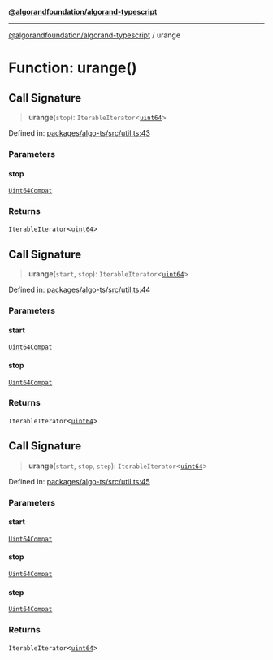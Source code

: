 [**@algorandfoundation/algorand-typescript**](../README.md)

***

[@algorandfoundation/algorand-typescript](../README.md) / urange

# Function: urange()

## Call Signature

> **urange**(`stop`): `IterableIterator`\<[`uint64`](../type-aliases/uint64.md)\>

Defined in: [packages/algo-ts/src/util.ts:43](https://github.com/algorandfoundation/puya-ts/blob/5bdb536fcbeffa6fe079b274d09cae785c8fb7b7/packages/algo-ts/src/util.ts#L43)

### Parameters

#### stop

[`Uint64Compat`](../type-aliases/Uint64Compat.md)

### Returns

`IterableIterator`\<[`uint64`](../type-aliases/uint64.md)\>

## Call Signature

> **urange**(`start`, `stop`): `IterableIterator`\<[`uint64`](../type-aliases/uint64.md)\>

Defined in: [packages/algo-ts/src/util.ts:44](https://github.com/algorandfoundation/puya-ts/blob/5bdb536fcbeffa6fe079b274d09cae785c8fb7b7/packages/algo-ts/src/util.ts#L44)

### Parameters

#### start

[`Uint64Compat`](../type-aliases/Uint64Compat.md)

#### stop

[`Uint64Compat`](../type-aliases/Uint64Compat.md)

### Returns

`IterableIterator`\<[`uint64`](../type-aliases/uint64.md)\>

## Call Signature

> **urange**(`start`, `stop`, `step`): `IterableIterator`\<[`uint64`](../type-aliases/uint64.md)\>

Defined in: [packages/algo-ts/src/util.ts:45](https://github.com/algorandfoundation/puya-ts/blob/5bdb536fcbeffa6fe079b274d09cae785c8fb7b7/packages/algo-ts/src/util.ts#L45)

### Parameters

#### start

[`Uint64Compat`](../type-aliases/Uint64Compat.md)

#### stop

[`Uint64Compat`](../type-aliases/Uint64Compat.md)

#### step

[`Uint64Compat`](../type-aliases/Uint64Compat.md)

### Returns

`IterableIterator`\<[`uint64`](../type-aliases/uint64.md)\>
